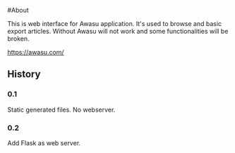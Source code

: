 #About

This is web interface for Awasu application. It's used to browse and basic export articles. Without Awasu will not work and some functionalities will be broken.

https://awasu.com/

## History

### 0.1

Static generated files. No webserver.

### 0.2

Add Flask as web server.